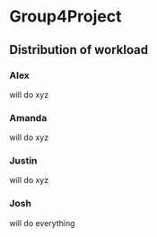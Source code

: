 # Group4Project
## Distribution of workload
### Alex
will do xyz
### Amanda
will do xyz
### Justin 
will do xyz
### Josh 
will do everything

